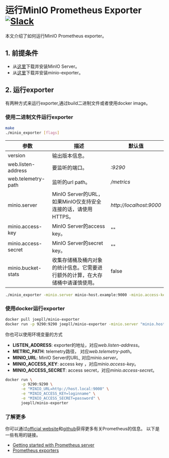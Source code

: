 # 运行MinIO Prometheus Exporter [![Slack](https://slack.minio.io/slack?type=svg)](https://slack.minio.io)

本文介绍了如何运行MinIO Prometheus exporter。


## 1. 前提条件

* 从[这里](https://docs.minio.io/docs/minio-quickstart-guide)下载并安装MinIO Server。
* 从[这里](https://github.com/joe-pll/minio-exporter)下载并安装minio-exporter。

## 2. 运行exporter

有两种方式来运行exporter,通过build二进制文件或者使用docker image。

### 使用二进制文件运行exporter
```bash
make
./minio_exporter [flags]
```

| 参数 | 描述 | 默认值 |
| ---- | ------------| ------- |
| version | 输出版本信息。 | |
| web.listen-address | 要监听的端口。 | *:9290* |
| web.telemetry-path | 监听的url path。 | */metrics* |
| minio.server | MinIO Server的URL，如果MinIO仅支持安全连接的话，请使用HTTPS。 | *http://localhost:9000* |
| minio.access-key | MinIO Server的access key。 | "" |
| minio.access-secret | MinIO Server的secret key。 | "" |
| minio.bucket-stats | 收集存储桶及桶内对象的统计信息。它需要进行额外的计算，在大存储桶中请谨慎使用。 | false |

```bash
./minio_exporter -minio.server minio-host.example:9000 -minio.access-key "login_name" -minio.access-secret "login_password"
```

### 使用docker运行exporter

```bash
docker pull joepll/minio-exporter
docker run -p 9290:9290 joepll/minio-exporter -minio.server "minio.host:9000" -minio.access-key "login_name" -minio.access-secret "login_secret"
```

你也可以使用环境变量的方式
* **LISTEN_ADDRESS**: exporter的地址，对应*web.listen-address*。
* **METRIC_PATH**: telemetry路径， 对应*web.telemetry-path*。
* **MINIO_URL**: MinIO Server的URL, 对应*minio.server*。
* **MINIO_ACCESS_KEY**: access key ，对应*minio.access-key*。
* **MINIO_ACCESS_SECRET**: access secret，对应*minio.access-secret*。


```bash
docker run \
       -p 9290:9290 \
       -e "MINIO_URL=http://host.local:9000" \
       -e "MINIO_ACCESS_KEY=loginname" \
       -e "MINIO_ACCESS_SECRET=password" \
       joepll/minio-exporter
```

### 了解更多

你可以通过[official website](https://prometheus.io)和[github](https://github.com/prometheus)获得更多有关Prometheus的信息。
以下是一些有用的链接。  

* [Getting started with Prometheus server](https://prometheus.io/docs/prometheus/latest/getting_started/)
* [Prometheus exporters](https://prometheus.io/docs/instrumenting/exporters/)
